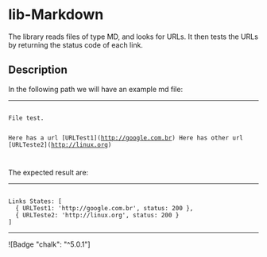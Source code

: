 # lib-Markdown

The library reads files of type MD, and looks for URLs. It then tests the URLs by returning the status code of each link.

<h2>Description</h2>
<p>In the following path we will have an example md file:</p>
<hr />
<code>
File test.

Here has a url \[URLTest1\]\(http://google.com.br)
Here has other url \[URLTeste2\]\(http://linux.org)

</code>

<p>The expected result are:</p>
<hr />
<code>
Links States: [
  { URLTest1: 'http://google.com.br', status: 200 },
  { URLTeste2: 'http://linux.org', status: 200 }
]
</code>

<hr />

![Badge "chalk": "^5.0.1"]